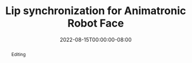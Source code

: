 ---
# Documentation: https://wowchemy.com/docs/managing-content/

title: "Lip synchronization for Animatronic Robot Face"
authors:
  - Yuhang Hu
  - admin
  - Boyuan Chen
  - Yingke Wang
  - Jiong Lin
  - Hod Lipson
date: 2022-08-15T00:00:00-08:00
doi: ""

# Schedule page publish date (NOT publication's date).
publishDate: 2022-08-15T00:00:00-08:00

# Publication type.
# Legend: 0 = Uncategorized; 1 = Conference paper; 2 = Journal article;
# 3 = Preprint / Working Paper; 4 = Report; 5 = Book; 6 = Book section;
# 7 = Thesis; 8 = Patent
publication_types: ["3"]

# Publication name and optional abbreviated publication name.
publication: "In Prepration at *Nature*"
publication_short: "In Prepration at *Nature*"

abstract: "Editing"

# Summary. An optional shortened abstract.
summary: ""

tags: [Robotics, Talking Face Generation, Representation Learning]
categories: []
featured: false

# Custom links (optional).
#   Uncomment and edit lines below to show custom links.
# links:
# - name: Follow
#   url: https://twitter.com
#   icon_pack: fab
#   icon: twitter

url_pdf: ''
url_code: ''
url_dataset: ''
url_poster: ''
url_project: ''
url_slides: ''
url_source: ''
url_video: ''

# Featured image
# To use, add an image named `featured.jpg/png` to your page's folder. 
# Focal points: Smart, Center, TopLeft, Top, TopRight, Left, Right, BottomLeft, Bottom, BottomRight.
image:
  caption: ""
  focal_point: ""
  preview_only: false

# Associated Projects (optional).
#   Associate this publication with one or more of your projects.
#   Simply enter your project's folder or file name without extension.
#   E.g. `internal-project` references `content/project/internal-project/index.md`.
#   Otherwise, set `projects: []`.
projects: []

# Slides (optional).
#   Associate this publication with Markdown slides.
#   Simply enter your slide deck's filename without extension.
#   E.g. `slides: "example"` references `content/slides/example/index.md`.
#   Otherwise, set `slides: ""`.
slides: ""
---